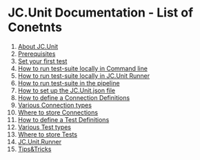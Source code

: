 # JC.Unit Documentation - List of Conetnts

1. [About JC.Unit]()
2. [Prerequisites]()
3. [Set your first test]()
4. [How to run test-suite locally in Command line]()
5. [How to run test-suite locally in JC.Unit Runner]()
6. [How to run test-suite in the pipeline]()
7. [How to set up the JC.Unit.json file]()
8. [How to define a Connection Definitions]()
9. [Various Connection types]()
10. [Where to store Connections]()
11. [How to define a Test Definitions]()
12. [Various Test types]()
13. [Where to store Tests]()
14. [JC.Unit.Runner]()
15. [Tips&Tricks]()